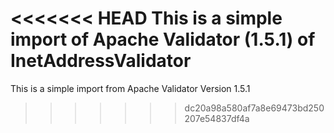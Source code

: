 <<<<<<< HEAD
This is a simple import of Apache Validator (1.5.1) of InetAddressValidator
=======
This is a simple import from Apache Validator Version 1.5.1
>>>>>>> dc20a98a580af7a8e69473bd250207e54837df4a
